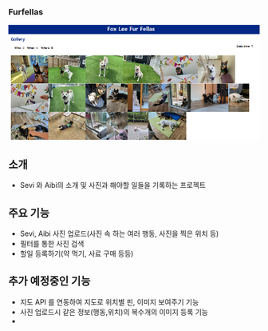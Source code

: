 ### Furfellas
![furfellas](https://github.com/daehan0226/daehan0226/blob/main/images/furfellas_s.png?raw=true)
## 소개
* Sevi 와 Aibi의 소개 및 사진과 해야할 일들을 기록하는 프로젝트

## 주요 기능
* Sevi, Aibi 사진 업로드(사진 속 하는 여러 행동, 사진을 찍은 위치 등)
* 필터를 통한 사진 검색
* 할일 등록하기(약 먹기, 사료 구매 등등)

## 추가 예정중인 기능
* 지도 API 를 연동하여 지도로 위치별 핀, 이미지 보여주기 기능
* 사진 업로드시 같은 정보(행동,위치)의 복수개의 이미지 등록 기능
* 
